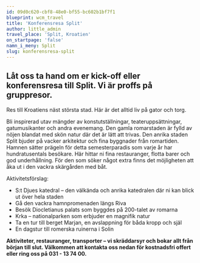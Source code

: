 ```yaml
---
id: 09d0c620-cbf8-48e0-bf55-bc602b1bf7f1
blueprint: wcm_travel
title: 'Konferensresa Split'
author: little_admin
travel_place: 'Split, Kroatien'
on_startpage: 'false'
namn_i_meny: Split
slug: konferensresa-split
---
```

<h2>Låt oss ta hand om er kick-off eller konferensresa till Split. Vi är proffs på gruppresor.</h2>
<p>Res till Kroatiens näst största stad. Här är det alltid liv på gator och torg.</p>
<p>Bli inspirerad utav mängder av konstutställningar, teateruppsättningar, gatumusikanter och andra evenemang. Den gamla romarstaden är fylld av nöjen blandat med skön natur där det är lätt att trivas. Den anrika staden Split bjuder på vacker arkitektur och fina byggnader från romartiden. Hamnen sätter prägeln för detta semesterparadis som varje år har hundratusentals besökare. Här hittar ni fina restauranger, flotta barer och god underhållning. För den som söker något extra finns det möjligheten att åka ut i den vackra skärgården med båt.</p>
<p>Aktivitetsförslag:</p>
<ul>
<li>S:t Djues katedral – den välkända och anrika katedralen där ni kan blick ut över hela staden</li>
<li>Gå den vackra hamnpromenaden längs Riva</li>
<li>Besök Diocletianus palats som byggdes på 200-talet av romarna</li>
<li>Krka – nationalparken som erbjuder en magnifik natur</li>
<li>Ta en tur till berget Marjan, en avslappning för båda kropp och själ</li>
<li>En dagstur till romerska ruinerna i Solin</li>
</ul>
<p><strong>Aktiviteter, restauranger, transporter – vi skräddarsyr och bokar allt från början till slut. Välkommen att kontakta oss nedan för kostnadsfri offert eller ring oss på 031 - 13 74 00.</strong></p>
